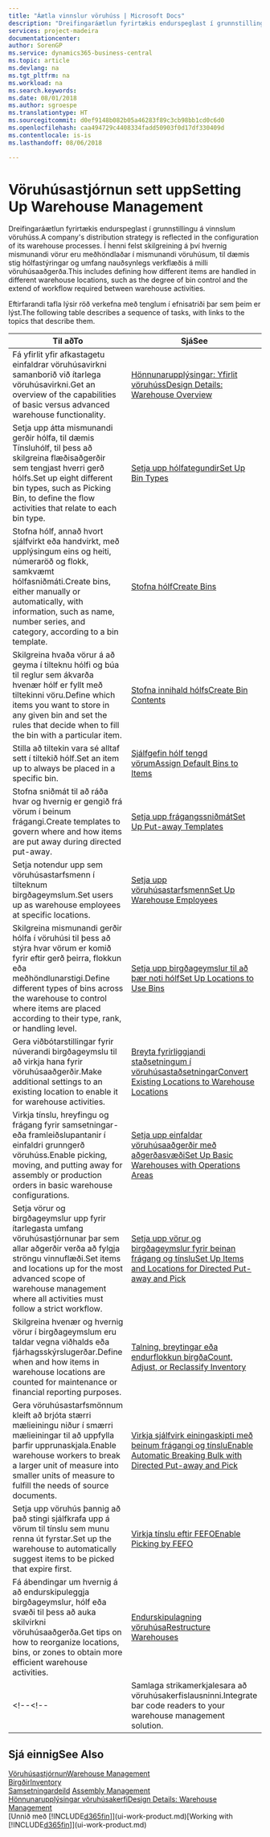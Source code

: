 ```yaml
---
title: "Áætla vinnslur vöruhúss | Microsoft Docs"
description: "Dreifingaráætlun fyrirtækis endurspeglast í grunnstillingu á vinnslum vöruhúss. Í henni felst skilgreining á því hvernig mismunandi vörur eru meðhöndlaðar í mismunandi vöruhúsum, til dæmis stig hólfastýringar og umfang nauðsynlegs verkflæðis á milli vöruhúsaaðgerða."
services: project-madeira
documentationcenter: 
author: SorenGP
ms.service: dynamics365-business-central
ms.topic: article
ms.devlang: na
ms.tgt_pltfrm: na
ms.workload: na
ms.search.keywords: 
ms.date: 08/01/2018
ms.author: sgroespe
ms.translationtype: HT
ms.sourcegitcommit: d0ef9148b082b05a46283f89c3cb98bb1cd0c6d0
ms.openlocfilehash: caa494729c4408334fadd50903f0d17df330409d
ms.contentlocale: is-is
ms.lasthandoff: 08/06/2018

---
```

# <a name="setting-up-warehouse-management"></a><span data-ttu-id="69942-104">Vöruhúsastjórnun sett upp</span><span class="sxs-lookup"><span data-stu-id="69942-104">Setting Up Warehouse Management</span></span>
<span data-ttu-id="69942-105">Dreifingaráætlun fyrirtækis endurspeglast í grunnstillingu á vinnslum vöruhúss.</span><span class="sxs-lookup"><span data-stu-id="69942-105">A company's distribution strategy is reflected in the configuration of its warehouse processes.</span></span> <span data-ttu-id="69942-106">Í henni felst skilgreining á því hvernig mismunandi vörur eru meðhöndlaðar í mismunandi vöruhúsum, til dæmis stig hólfastýringar og umfang nauðsynlegs verkflæðis á milli vöruhúsaaðgerða.</span><span class="sxs-lookup"><span data-stu-id="69942-106">This includes defining how different items are handled in different warehouse locations, such as the degree of bin control and the extend of workflow required between warehouse activities.</span></span>  

 <span data-ttu-id="69942-107">Eftirfarandi tafla lýsir röð verkefna með tenglum í efnisatriði þar sem þeim er lýst.</span><span class="sxs-lookup"><span data-stu-id="69942-107">The following table describes a sequence of tasks, with links to the topics that describe them.</span></span>   

|<span data-ttu-id="69942-108">**Til að**</span><span class="sxs-lookup"><span data-stu-id="69942-108">**To**</span></span>|<span data-ttu-id="69942-109">**Sjá**</span><span class="sxs-lookup"><span data-stu-id="69942-109">**See**</span></span>|  
|------------|-------------|  
|<span data-ttu-id="69942-110">Fá yfirlit yfir afkastagetu einfaldrar vöruhúsavirkni samanborið við ítarlega vöruhúsavirkni.</span><span class="sxs-lookup"><span data-stu-id="69942-110">Get an overview of the capabilities of basic versus advanced warehouse functionality.</span></span>|[<span data-ttu-id="69942-111">Hönnunarupplýsingar: Yfirlit vöruhúss</span><span class="sxs-lookup"><span data-stu-id="69942-111">Design Details: Warehouse Overview</span></span>](design-details-warehouse-overview.md)|  
|<span data-ttu-id="69942-112">Setja upp átta mismunandi gerðir hólfa, til dæmis Tínsluhólf, til þess að skilgreina flæðisaðgerðir sem tengjast hverri gerð hólfs.</span><span class="sxs-lookup"><span data-stu-id="69942-112">Set up eight different bin types, such as Picking Bin, to define the flow activities that relate to each bin type.</span></span>|[<span data-ttu-id="69942-113">Setja upp hólfategundir</span><span class="sxs-lookup"><span data-stu-id="69942-113">Set Up Bin Types</span></span>](warehouse-how-to-set-up-bin-types.md)|  
|<span data-ttu-id="69942-114">Stofna hólf, annað hvort sjálfvirkt eða handvirkt, með upplýsingum eins og heiti, númeraröð og flokk, samkvæmt hólfasniðmáti.</span><span class="sxs-lookup"><span data-stu-id="69942-114">Create bins, either manually or automatically, with information, such as name, number series, and category, according to a bin template.</span></span>|[<span data-ttu-id="69942-115">Stofna hólf</span><span class="sxs-lookup"><span data-stu-id="69942-115">Create Bins</span></span>](warehouse-how-to-create-individual-bins.md)|  
|<span data-ttu-id="69942-116">Skilgreina hvaða vörur á að geyma í tilteknu hólfi og búa til reglur sem ákvarða hvenær hólf er fyllt með tiltekinni vöru.</span><span class="sxs-lookup"><span data-stu-id="69942-116">Define which items you want to store in any given bin and set the rules that decide when to fill the bin with a particular item.</span></span>|[<span data-ttu-id="69942-117">Stofna innihald hólfs</span><span class="sxs-lookup"><span data-stu-id="69942-117">Create Bin Contents</span></span>](warehouse-how-to-set-up-bin-contents.md)|  
|<span data-ttu-id="69942-118">Stilla að tiltekin vara sé alltaf sett í tiltekið hólf.</span><span class="sxs-lookup"><span data-stu-id="69942-118">Set an item up to always be placed in a specific bin.</span></span>|[<span data-ttu-id="69942-119">Sjálfgefin hólf tengd vörum</span><span class="sxs-lookup"><span data-stu-id="69942-119">Assign Default Bins to Items</span></span>](warehouse-how-to-assign-default-bins-to-items.md)|
|<span data-ttu-id="69942-120">Stofna sniðmát til að ráða hvar og hvernig er gengið frá vörum í beinum frágangi.</span><span class="sxs-lookup"><span data-stu-id="69942-120">Create templates to govern where and how items are put away during directed put-away.</span></span>|[<span data-ttu-id="69942-121">Setja upp frágangssniðmát</span><span class="sxs-lookup"><span data-stu-id="69942-121">Set Up Put-away Templates</span></span>](warehouse-how-to-set-up-put-away-templates.md)|
|<span data-ttu-id="69942-122">Setja notendur upp sem vöruhúsastarfsmenn í tilteknum birgðageymslum.</span><span class="sxs-lookup"><span data-stu-id="69942-122">Set users up as warehouse employees at specific locations.</span></span>|[<span data-ttu-id="69942-123">Setja upp vöruhúsastarfsmenn</span><span class="sxs-lookup"><span data-stu-id="69942-123">Set Up Warehouse Employees</span></span>](warehouse-how-to-set-up-warehouse-employees.md)|
|<span data-ttu-id="69942-124">Skilgreina mismunandi gerðir hólfa í vöruhúsi til þess að stýra hvar vörum er komið fyrir eftir gerð þeirra, flokkun eða meðhöndlunarstigi.</span><span class="sxs-lookup"><span data-stu-id="69942-124">Define different types of bins across the warehouse to control where items are placed according to their type, rank, or handling level.</span></span>|[<span data-ttu-id="69942-125">Setja upp birgðageymslur til að þær noti hólf</span><span class="sxs-lookup"><span data-stu-id="69942-125">Set Up Locations to Use Bins</span></span>](warehouse-how-to-set-up-locations-to-use-bins.md)|
|<span data-ttu-id="69942-126">Gera viðbótarstillingar fyrir núverandi birgðageymslu til að virkja hana fyrir vöruhúsaaðgerðir.</span><span class="sxs-lookup"><span data-stu-id="69942-126">Make additional settings to an existing location to enable it for warehouse activities.</span></span>|[<span data-ttu-id="69942-127">Breyta fyrirliggjandi staðsetningum í vöruhúsastaðsetningar</span><span class="sxs-lookup"><span data-stu-id="69942-127">Convert Existing Locations to Warehouse Locations</span></span>](warehouse-how-to-convert-existing-locations-to-warehouse-locations.md)|
|<span data-ttu-id="69942-128">Virkja tínslu, hreyfingu og frágang fyrir samsetningar- eða framleiðslupantanir í einfaldri grunngerð vöruhúss.</span><span class="sxs-lookup"><span data-stu-id="69942-128">Enable picking, moving, and putting away for assembly or production orders in basic warehouse configurations.</span></span>|[<span data-ttu-id="69942-129">Setja upp einfaldar vöruhúsaaðgerðir með aðgerðasvæði</span><span class="sxs-lookup"><span data-stu-id="69942-129">Set Up Basic Warehouses with Operations Areas</span></span>](warehouse-how-to-set-up-basic-warehouses-with-operations-areas.md)|  
|<span data-ttu-id="69942-130">Setja vörur og birgðageymslur upp fyrir ítarlegasta umfang vöruhúsastjórnunar þar sem allar aðgerðir verða að fylgja ströngu vinnuflæði.</span><span class="sxs-lookup"><span data-stu-id="69942-130">Set items and locations up for the most advanced scope of warehouse management where all activities must follow a strict workflow.</span></span>|[<span data-ttu-id="69942-131">Setja upp vörur og birgðageymslur fyrir beinan frágang og tínslu</span><span class="sxs-lookup"><span data-stu-id="69942-131">Set Up Items and Locations for Directed Put-away and Pick</span></span>](warehouse-how-to-set-up-items-for-directed-put-away-and-pick.md)|  
|<span data-ttu-id="69942-132">Skilgreina hvenær og hvernig vörur í birgðageymslum eru taldar vegna viðhalds eða fjárhagsskýrslugerðar.</span><span class="sxs-lookup"><span data-stu-id="69942-132">Define when and how items in warehouse locations are counted for maintenance or financial reporting purposes.</span></span>|[<span data-ttu-id="69942-133">Talning, breytingar eða endurflokkun birgða</span><span class="sxs-lookup"><span data-stu-id="69942-133">Count, Adjust, or Reclassify Inventory</span></span>](inventory-how-count-adjust-reclassify.md)|
|<span data-ttu-id="69942-134">Gera vöruhúsastarfsmönnum kleift að brjóta stærri mælieiningu niður í smærri mælieiningar til að uppfylla þarfir upprunaskjala.</span><span class="sxs-lookup"><span data-stu-id="69942-134">Enable warehouse workers to break a larger unit of measure into smaller units of measure to fulfill the needs of source documents.</span></span>|[<span data-ttu-id="69942-135">Virkja sjálfvirk einingaskipti með beinum frágangi og tínslu</span><span class="sxs-lookup"><span data-stu-id="69942-135">Enable Automatic Breaking Bulk with Directed Put-away and Pick</span></span>](warehouse-enable-automatic-breaking-bulk-with-directed-put-away-and-pick.md)|  
|<span data-ttu-id="69942-136">Setja upp vöruhús þannig að það stingi sjálfkrafa upp á vörum til tínslu sem munu renna út fyrstar.</span><span class="sxs-lookup"><span data-stu-id="69942-136">Set up the warehouse to automatically suggest items to be picked that expire first.</span></span>|[<span data-ttu-id="69942-137">Virkja tínslu eftir FEFO</span><span class="sxs-lookup"><span data-stu-id="69942-137">Enable Picking by FEFO</span></span>](warehouse-picking-by-fefo.md)|
|<span data-ttu-id="69942-138">Fá ábendingar um hvernig á að endurskipuleggja birgðageymslur, hólf eða svæði til þess að auka skilvirkni vöruhúsaaðgerða.</span><span class="sxs-lookup"><span data-stu-id="69942-138">Get tips on how to reorganize locations, bins, or zones to obtain more efficient warehouse activities.</span></span>|[<span data-ttu-id="69942-139">Endurskipulagning vöruhúsa</span><span class="sxs-lookup"><span data-stu-id="69942-139">Restructure Warehouses</span></span>](warehouse-how-to-restructure-warehouses.md)|
<span data-ttu-id="69942-140"><!--</span><span class="sxs-lookup"><span data-stu-id="69942-140"><!--</span></span> |<span data-ttu-id="69942-141">Samlaga strikamerkjalesara að vöruhúsakerfislausninni.</span><span class="sxs-lookup"><span data-stu-id="69942-141">Integrate bar code readers to your warehouse management solution.</span></span>|[<span data-ttu-id="69942-142">Nota sjálfvirkt gagnatökukerfi (ADCS)</span><span class="sxs-lookup"><span data-stu-id="69942-142">Use Automated Data Capture Systems (ADCS)</span></span>](warehouse-use-automated-data-capture-systems-adcs.md)| -->  

## <a name="see-also"></a><span data-ttu-id="69942-143">Sjá einnig</span><span class="sxs-lookup"><span data-stu-id="69942-143">See Also</span></span>  
[<span data-ttu-id="69942-144">Vöruhúsastjórnun</span><span class="sxs-lookup"><span data-stu-id="69942-144">Warehouse Management</span></span>](warehouse-manage-warehouse.md)  
[<span data-ttu-id="69942-145">Birgðir</span><span class="sxs-lookup"><span data-stu-id="69942-145">Inventory</span></span>](inventory-manage-inventory.md)  
<span data-ttu-id="69942-146">[Samsetningardeild](assembly-assemble-items.md)  </span><span class="sxs-lookup"><span data-stu-id="69942-146">[Assembly Management](assembly-assemble-items.md)  </span></span>  
[<span data-ttu-id="69942-147">Hönnunarupplýsingar vöruhúsakerfi</span><span class="sxs-lookup"><span data-stu-id="69942-147">Design Details: Warehouse Management</span></span>](design-details-warehouse-management.md)  
<span data-ttu-id="69942-148">[Unnið með [!INCLUDE[d365fin](includes/d365fin_md.md)]](ui-work-product.md)</span><span class="sxs-lookup"><span data-stu-id="69942-148">[Working with [!INCLUDE[d365fin](includes/d365fin_md.md)]](ui-work-product.md)</span></span>

